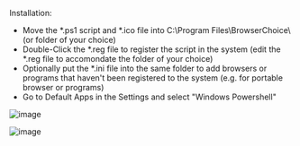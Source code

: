 Installation:

- Move the *.ps1 script and *.ico file into C:\Program Files\BrowserChoice\ (or folder of your choice)
- Double-Click the *.reg file to register the script in the system (edit the *.reg file to accomondate the folder of your choice)
- Optionally put the *.ini file into the same folder to add browsers or programs that haven't been registered to the system (e.g. for portable browser or programs)
- Go to Default Apps in the Settings and select "Windows Powershell"

![image](https://github.com/Gh3ttoKinG/BrowserChoice/assets/8991387/f7a516e2-9903-406e-bf80-927532635bbd)

![image](https://github.com/Gh3ttoKinG/BrowserChoice/assets/8991387/19479291-ee39-432e-906b-e4b7a6279fb6)
